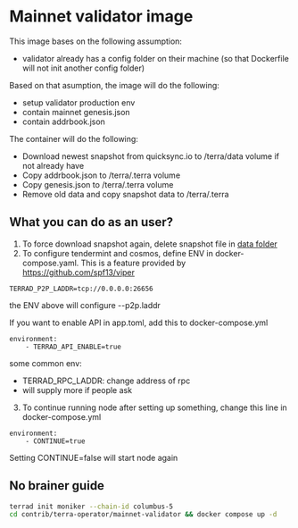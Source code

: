 # Mainnet validator image

This image bases on the following assumption:
* validator already has a config folder on their machine (so that Dockerfile will not init another config folder)

Based on that asumption, the image will do the following:
* setup validator production env
* contain mainnet genesis.json
* contain addrbook.json

The container will do the following:
* Download newest snapshot from quicksync.io to /terra/data volume if not already have
* Copy addrbook.json to /terra/.terra volume
* Copy genesis.json to /terra/.terra volume
* Remove old data and copy snapshot data to /terra/.terra

## What you can do as an user?
1. To force download snapshot again, delete snapshot file in [data folder](data/README.md)
2. To configure tendermint and cosmos, define ENV in docker-compose.yaml. This is a feature provided by https://github.com/spf13/viper

```
TERRAD_P2P_LADDR=tcp://0.0.0.0:26656
```

the ENV above will configure --p2p.laddr

If you want to enable API in app.toml, add this to docker-compose.yml

```
environment:
    - TERRAD_API_ENABLE=true
```

some common env:
* TERRAD_RPC_LADDR: change address of rpc
* will supply more if people ask

3. To continue running node after setting up something, change this line in docker-compose.yml

```
environment:
    - CONTINUE=true
```

Setting CONTINUE=false will start node again

## No brainer guide

```bash
terrad init moniker --chain-id columbus-5
cd contrib/terra-operator/mainnet-validator && docker compose up -d
```